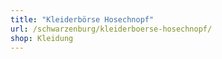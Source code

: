 ```yaml
---
title: "Kleiderbörse Hosechnopf"
url: /schwarzenburg/kleiderboerse-hosechnopf/
shop: Kleidung
---
```

